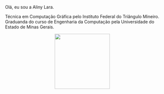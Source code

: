 Olá, eu sou a Aliny Lara.

Técnica em Computação Gráfica pelo Instituto Federal do Triângulo Mineiro.
Graduanda do curso de Engenharia da Computação pela Universidade do Estado de Minas Gerais. 

<div align="center">
  <a href="https://github.com/alinyalfer">
  <img height="180em" src="https://github-readme-stats.vercel.app/api?username=alinyalfer&show_icons=true&theme=dark&include_all_commits=true&count_private=true"/>
</div>

